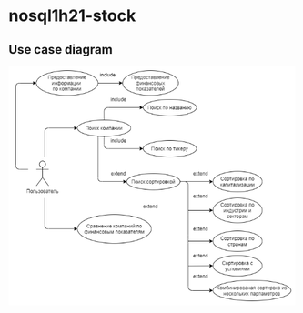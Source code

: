 # nosql1h21-stock

## Use case diagram
![](https://github.com/moevm/nosql1h21-stock/blob/main/diagrams/use%20case%20diagram/use_case_diagram.png)

